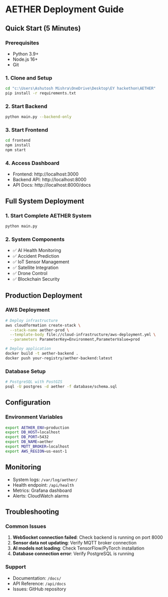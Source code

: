 # AETHER Deployment Guide

## Quick Start (5 Minutes)

### Prerequisites
- Python 3.9+
- Node.js 16+
- Git

### 1. Clone and Setup
```bash
cd "c:\Users\Ashutosh Mishra\OneDrive\Desktop\EY hackethon\AETHER"
pip install -r requirements.txt
```

### 2. Start Backend
```bash
python main.py --backend-only
```

### 3. Start Frontend
```bash
cd frontend
npm install
npm start
```

### 4. Access Dashboard
- Frontend: http://localhost:3000
- Backend API: http://localhost:8000
- API Docs: http://localhost:8000/docs

## Full System Deployment

### 1. Start Complete AETHER System
```bash
python main.py
```

### 2. System Components
- ✅ AI Health Monitoring
- ✅ Accident Prediction
- ✅ IoT Sensor Management
- ✅ Satellite Integration
- ✅ Drone Control
- ✅ Blockchain Security

## Production Deployment

### AWS Deployment
```bash
# Deploy infrastructure
aws cloudformation create-stack \
  --stack-name aether-prod \
  --template-body file://cloud-infrastructure/aws-deployment.yml \
  --parameters ParameterKey=Environment,ParameterValue=prod

# Deploy application
docker build -t aether-backend .
docker push your-registry/aether-backend:latest
```

### Database Setup
```bash
# PostgreSQL with PostGIS
psql -U postgres -d aether -f database/schema.sql
```

## Configuration

### Environment Variables
```bash
export AETHER_ENV=production
export DB_HOST=localhost
export DB_PORT=5432
export DB_NAME=aether
export MQTT_BROKER=localhost
export AWS_REGION=us-east-1
```

## Monitoring
- System logs: `/var/log/aether/`
- Health endpoint: `/api/health`
- Metrics: Grafana dashboard
- Alerts: CloudWatch alarms

## Troubleshooting

### Common Issues
1. **WebSocket connection failed**: Check backend is running on port 8000
2. **Sensor data not updating**: Verify MQTT broker connection
3. **AI models not loading**: Check TensorFlow/PyTorch installation
4. **Database connection error**: Verify PostgreSQL is running

### Support
- Documentation: `/docs/`
- API Reference: `/api/docs`
- Issues: GitHub repository